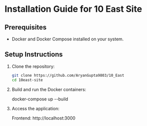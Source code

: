 <!---
While I have made my best attempt at reverse engineering the webiste, 
I can concur that this is not a very good code in itself.

Disclaimer: Most of the JS code is UNREADABLE. 
It has a lot of numbers and letters that i have no clue about.
I have found several clues that point to this website being built 
in Sanity.io, which would imply most of the above.
It would also mean that it is not meant to reverse engineered in 
node js & tailwind css.

Do note that, before this excercise, I had never used rudimentry
Node.js or Tailwind-Css. I only had experiernce in vue.js as 
I'm a BZA student and not a CS student.
And for the life of me I couldn't figure why the main page
would even need Django cuz there's no API calls.

If the idea is to test my SWE skills, I can recreate 
the website using vue.js in a week. Although, my abilities 
would not be fully utilized as Software Engineer.
-->

# Installation Guide for 10 East Site

## Prerequisites

- Docker and Docker Compose installed on your system.

## Setup Instructions

1. Clone the repository:

   ```bash
   git clone https://github.com/AryanGupta9803/10_East
   cd 10east-site

2. Build and run the Docker containers:

    docker-compose up --build

3. Access the application:

    Frontend: http://localhost:3000

